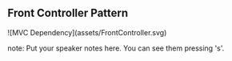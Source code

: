 ##  Front Controller Pattern

<div>![MVC Dependency](assets/FrontController.svg)</div>

note:
    Put your speaker notes here.
    You can see them pressing 's'.
